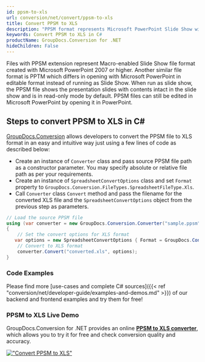 ```yaml
---
id: ppsm-to-xls
url: conversion/net/convert/ppsm-to-xls
title: Convert PPSM to XLS
description: "PPSM format represents Microsoft PowerPoint Slide Show with .ppsm extension. Learn how to convert PPSM to XLS file programmatically in C# language using GroupDocs.Conversion for .NET library."
keywords: Convert PPSM to XLS in C#
productName: GroupDocs.Conversion for .NET
hideChildren: False
---
```


Files with PPSM extension represent Macro-enabled Slide Show file format created with Microsoft PowerPoint 2007 or higher. Another similar file format is PPTM which differs in opening with Microsoft PowerPoint in editable format instead of running as Slide Show. When run as slide show, the PPSM file shows the presentation slides with contents intact in the slide show and is in read-only mode by default. PPSM files can still be edited in Microsoft PowerPoint by opening it in PowerPoint.

## Steps to convert PPSM to XLS in C#

[GroupDocs.Conversion](https://products.groupdocs.com/conversion/net) allows developers to convert the PPSM file to XLS format in an easy and intuitive way just using a few lines of code as described below:

* Create an instance of `Converter` class and pass source PPSM file path as a constructor parameter. You may specify absolute or relative file path as per your requirements. 
* Create an instance of `SpreadsheetConvertOptions` class and set `Format` property to `GroupDocs.Conversion.FileTypes.SpreadsheetFileType.Xls`.
* Call `Converter` class `Convert` method and pass the filename for the converted XLS file and the `SpreadsheetConvertOptions` object from the previous step as parameters.

```csharp
// Load the source PPSM file
using (var converter = new GroupDocs.Conversion.Converter("sample.ppsm"))
{
    // Set the convert options for XLS format
   var options = new SpreadsheetConvertOptions { Format = GroupDocs.Conversion.FileTypes.SpreadsheetFileType.Xls };
    // Convert to XLS format
    converter.Convert("converted.xls", options);
}
```

### Code Examples

Please find more [use-cases and complete C# sources]({{< ref "conversion/net/developer-guide/examples-and-demos.md" >}}) of our backend and frontend examples and try them for free!

### PPSM to XLS Live Demo

GroupDocs.Conversion for .NET provides an online [**PPSM to XLS converter**](https://products.groupdocs.app/conversion/ppsm-to-xls), which allows you to try it for free and check conversion quality and accuracy.

[!["Convert PPSM to XLS"](conversion/net/images/convert-to-xls/convert-ppsm-to-xls.png)](https://products.groupdocs.app/conversion/ppsm-to-xls)